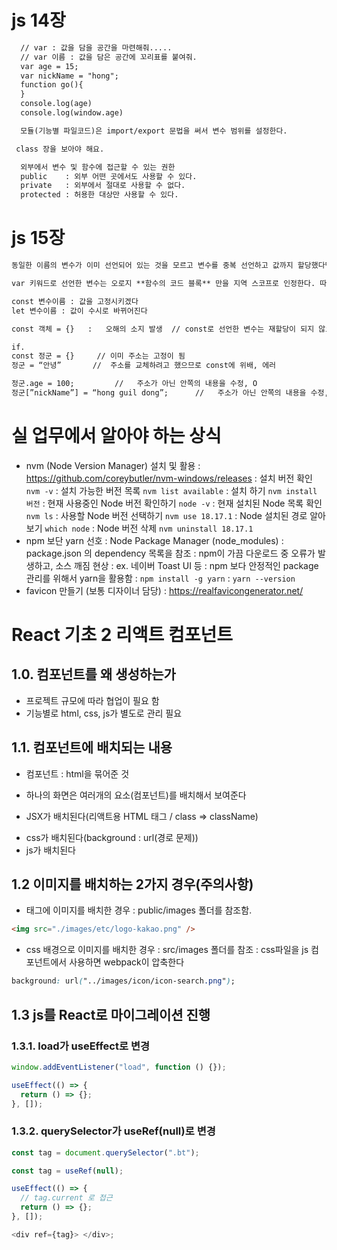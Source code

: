 # js 14장

```txt
  // var : 값을 담을 공간을 마련해줘.....
  // var 이름 : 값을 담은 공간에 꼬리표를 붙여줘.
  var age = 15;
  var nickName = "hong";
  function go(){
  }
  console.log(age)
  console.log(window.age)

  모듈(기능별 파일코드)은 import/export 문법을 써서 변수 범위를 설정한다.

 class 장을 보아야 해요.

  외부에서 변수 및 함수에 접근할 수 있는 권한
  public    : 외부 어떤 곳에서도 사용할 수 있다.
  private   : 외부에서 절대로 사용할 수 없다.
  protected : 허용한 대상만 사용할 수 있다.
```

# js 15장

```txt
동일한 이름의 변수가 이미 선언되어 있는 것을 모르고 변수를 중복 선언하고 값까지 할당했다면 의도치 않게 먼저 선언된 변수 값이 변경되는 부작용이 발생

var 키워드로 선언한 변수는 오로지 **함수의 코드 블록** 만을 지역 스코프로 인정한다. 따라서 함수 외부에서 var 키워드로 선언한 변수는 코드 블록 내에서 선언해도 모두 전역 변수가 된다.

const 변수이름 : 값을 고정시키겠다
let 변수이름 : 값이 수시로 바뀌어진다

const 객체 = {}   :   오해의 소지 발생  // const로 선언한 변수는 재할당이 되지 않으나, 객체는 재할당이 가능함

if.
const 정군 = {}     // 이미 주소는 고정이 됨
정군 = “안녕”       //  주소를 교체하려고 했으므로 const에 위배, 에러

정군.age = 100;         //   주소가 아닌 안쪽의 내용을 수정, O
정군[”nickName”] = “hong guil dong”;      //   주소가 아닌 안쪽의 내용을 수정, O
```

# 실 업무에서 알아야 하는 상식

- nvm (Node Version Manager) 설치 및 활용
  : https://github.com/coreybutler/nvm-windows/releases
  : 설치 버전 확인 `nvm -v`
  : 설치 가능한 버전 목록 `nvm list available`
  : 설치 하기 `nvm install 버전`
  : 현재 사용중인 Node 버전 확인하기 `node -v`
  : 현재 설치된 Node 목록 확인 `nvm ls`
  : 사용할 Node 버전 선택하기 `nvm use 18.17.1`
  : Node 설치된 경로 알아보기 `which node`
  : Node 버전 삭제 `nvm uninstall 18.17.1`
- npm 보단 yarn 선호
  : Node Package Manager (node_modules)
  : package.json 의 dependency 목록을 참조
  : npm이 가끔 다운로드 중 오류가 발생하고, 소스 깨짐 현상
  : ex. 네이버 Toast UI 등
  : npm 보다 안정적인 package 관리를 위해서 yarn을 활용함
  : `npm install -g yarn`
  : `yarn --version`
- favicon 만들기 (보통 디자이너 담당)
  : https://realfavicongenerator.net/

# React 기초 2 리액트 컴포넌트

## 1.0. 컴포넌트를 왜 생성하는가

- 프로젝트 규모에 따라 협업이 필요 함
- 기능별로 html, css, js가 별도로 관리 필요

## 1.1. 컴포넌트에 배치되는 내용

- 컴포넌트 : html을 묶어준 것
- 하나의 화면은 여러개의 요소(컴포넌트)를 배치해서 보여준다

- JSX가 배치된다(리액트용 HTML 태그 / class => className)
<!--
- pages 폴더 : 화면을 보여주는 것들
- components 폴더 : page를 구성하는 요소들 (ex. Header.js)

HTML : 2가지 분리해서 호칭

- 퍼블리싱 html
- JSX Element -->

- css가 배치된다(background : url(경로 문제))
- js가 배치된다

## 1.2 이미지를 배치하는 2가지 경우(주의사항)

- 태그에 이미지를 배치한 경우
  : public/images 폴더를 참조함.

```html
<img src="./images/etc/logo-kakao.png" />
```

- css 배경으로 이미지를 배치한 경우
  : src/images 폴더를 참조
  : css파일을 js 컴포넌트에서 사용하면 webpack이 압축한다

```css
background: url("../images/icon/icon-search.png");
```

## 1.3 js를 React로 마이그레이션 진행

### 1.3.1. load가 useEffect로 변경

```js
window.addEventListener("load", function () {});

useEffect(() => {
  return () => {};
}, []);
```

### 1.3.2. querySelector가 useRef(null)로 변경

```js
const tag = document.querySelector(".bt");

const tag = useRef(null);

useEffect(() => {
  // tag.current 로 접근
  return () => {};
}, []);

<div ref={tag}> </div>;
```
